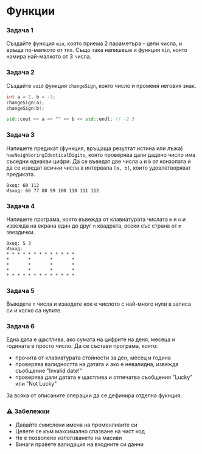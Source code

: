 # Функции

### Задача 1
Създайте функция `min`, която приема 2 параметъра - цели числа, и връща по-малкото от тях. Също така напишеше и функция `min`, която намира най-малкото от 3 числа.

### Задача 2
Създайте `void` функция `changeSign`, която число и променя неговия знак.
```c++
int a = 2, b = -3;
changeSign(a);
changeSign(b);

std::cout << a << "" << b << std::endl; // -2 3
```

### Задача 3
Напишете предикат (функция, връщаща резултат истина или лъжа) `hasNeighboringIdenticalDigits`, която проверява дали дадено число има съседни еднакви цифри. Да се въведат две числа `a` и `b` от конзолата и да се изведат всички числа в интервала `[a, b]`, които удовлетворяват предиката.
```
Вход: 60 112
Изход: 66 77 88 99 100 110 111 112
```

### Задача 4
Напишете програма, която въвежда от клавиатурата числата `m` и `n` и извежда на екрана един до друг `n` квадрата, всеки със страна от `m` звездички.
```
Вход: 5 3
Изход:
* * * * * * * * * * * * *
*       *       *       *
*       *       *       *
*       *       *       *
* * * * * * * * * * * * *
```

### Задача 5
Въведете `n` числа и изведете кое е числото с най-много нули в записа си и колко са нулите.

### Задача 6
Една дата е щастлива, ако сумата на цифрите на деня, месеца и годината е просто число. Да се състави програма, която:
 - прочита от клавиатурата стойности за ден, месец и година
 - проверява валидността на датата и ако е невалидна, извежда съобщение "Invalid date!"
 - проверява дали датата е щастлива и отпечатва съобщения "Lucky" или "Not Lucky"

За всяка от описаните операции да се дефинира отделна фукнция.

### :warning: Забележки

- Давайте смислени имена на променливите си
- Целете се към максимално спазване на чист код 
- Не е позволено използването на масиви
- Винаги правете валидация на входните си данни